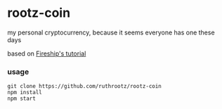 # rootz-coin

my personal cryptocurrency, because it seems everyone has one these days

based on [Fireship's tutorial](https://www.youtube.com/watch?v=qF7dkrce-mQ&list=WL&index=10&ab_channel=Fireship)

### usage
```
git clone https://github.com/ruthrootz/rootz-coin
npm install
npm start
```
